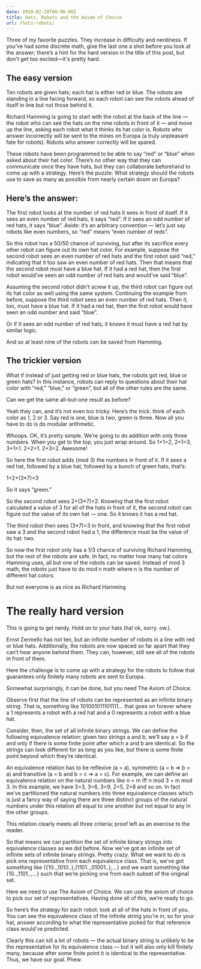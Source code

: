 ```yaml
---
date: 2010-02-20T00:00:00Z
title: Hats, Robots and the Axiom of Choice
url: /hats-robots/
---
```


Three of my favorite puzzles. They increase in difficulty and nerdiness. If you’ve had some discrete math, give the last one a shot before you look at the answer; there’s a hint for the hard version in the title of this post, but don't get too excited—it's pretty hard.

## The easy version

Ten robots are given hats; each hat is either red or blue. The robots are standing in a line facing forward, so each robot can see the robots ahead of itself in line but not those behind it.

Richard Hamming is going to start with the robot at the back of the line — the robot who can see the hats on the nine robots in front of it — and move up the line, asking each robot what it thinks its hat color is. Robots who answer incorrectly will be sent to the mines on Europa (a truly unpleasant fate for robots). Robots who answer correctly will be spared.

These robots have been programmed to be able to say “red” or “blue” when asked about their hat color. There’s no other way that they can communicate once they have hats, but they can collaborate beforehand to come up with a strategy. Here’s the puzzle: What strategy should the robots use to save as many as possible from nearly certain doom on Europa?

## Here’s the answer:

The first robot looks at the number of red hats it sees in front of itself. If it sees an even number of red hats, it says “red”. If it sees an odd number of red hats, it says “blue”. Aside: it’s an arbitrary convention — let’s just say robots like even numbers, so “red” means “even number of reds”.

So this robot has a 50/50 chance of surviving, but after its sacrifice every other robot can figure out its own hat color. For example, suppose the second robot sees an even number of red hats and the first robot said “red,” indicating that it too saw an even number of red hats. Then that means that the second robot must have a blue hat. If it had a red hat, then the first robot would’ve seen an odd number of red hats and would’ve said “blue”.

Assuming the second robot didn’t screw it up, the third robot can figure out its hat color as well using the same system. Continuing the example from before, suppose the third robot sees an even number of red hats. Then it, too, must have a blue hat. If it had a red hat, then the first robot would have seen an odd number and said “blue”.

Or if it sees an odd number of red hats, it knows it must have a red hat by similar logic.

And so at least nine of the robots can be saved from Hamming.

## The trickier version

What if instead of just getting red or blue hats, the robots got red, blue or green hats? In this instance, robots can reply to questions about their hat color with “red,” “blue,” or “green”, but all of the other rules are the same.

Can we get the same all-but-one result as before?

Yeah they can, and it’s not even too tricky. Here’s the trick: think of each color as 1, 2 or 3. Say red is one, blue is two, green is three. Now all you have to do is do modular arithmetic.

Whoops. OK, it’s pretty simple. We’re going to do addition with only three numbers. When you get to the top, you just wrap around. So 1+1=2, 2+1=3, 3+1=1. 2+2=1. 2+3=2. Awesome!

So here the first robot adds (mod 3) the numbers in front of it. If it sees a red hat, followed by a blue hat, followed by a bunch of green hats, that’s:

1+2+(3*7)=3

So it says “green.”

So the second robot sees 2+(3*7)=2. Knowing that the first robot calculated a value of 3 for all of the hats in front of it, the second robot can figure out the value of its own hat — one. So it knows it has a red hat.

The third robot then sees (3*7)=3 in front, and knowing that the first robot saw a 3 and the second robot had a 1, the difference must be the value of its hat: two.

So now the first robot only has a 1/3 chance of surviving Richard Hamming, but the rest of the robots are safe. In fact, no matter how many hat colors Hamming uses, all but one of the robots can be saved. Instead of mod 3 math, the robots just have to do mod n math where n is the number of different hat colors.

But not everyone is as nice as Richard Hamming

# The really hard version

This is going to get nerdy. Hold on to your hats (ha! ok, sorry. ow.).

Ernst Zermello has not ten, but an infinite number of robots in a line with red or blue hats. Additionally, the robots are now spaced so far apart that they can’t hear anyone behind them. They can, however, still see all of the robots in front of them.

Here the challenge is to come up with a strategy for the robots to follow that guarantees only finitely many robots are sent to Europa.

Somewhat surprisingly, it can be done, but you need The Axiom of Choice.

Observe first that the line of robots can be represented as an infinite binary string. That is, something like 101001011101111… that goes on forever where a 1 represents a robot with a red hat and a 0 represents a robot with a blue hat.

Consider, then, the set of all infinite binary strings. We can define the following equivalence relation: given two strings a and b, we’ll say a = b if and only if there is some finite point after which a and b are identical. So the strings can look different for as long as you like, but there is some finite point beyond which they’re identical.

An equivalence relation has to be reflexive (a = a), symmetric (a = b => b = a) and transitive (a = b and b = c => a = c). For example, we can define an equivalence relation on the natural numbers like n = m iff n mod 3 = m mod 3. In this example, we have 3=3, 3=6, 3=9, 2=5, 2=8 and so on. In fact we’ve partitioned the natural numbers into three equivalence classes which is just a fancy way of saying there are three distinct groups of the natural numbers under this relation all equal to one another but not equal to any in the other groups.

This relation clearly meets all three criteria; proof left as an exercise to the reader.

So that means we can partition the set of infinite binary strings into equivalence classes as we did before. Now we’ve got an infinite set of infinite sets of infinite binary strings. Pretty crazy. What we want to do is pick one representative from each equivalence class. That is, we’ve got something like \{\{10..,1010..},{1101..,01001..},…} and we want something like {10..,1101..,…} such that we’re picking one from each subset of the original set.

Here we need to use The Axiom of Choice. We can use the axiom of choice to pick our set of representatives. Having done all of this, we’re ready to go.

So here’s the strategy for each robot: look at all of the hats in front of you. You can see the equivalence class of the infinite string you’re in; so for your hat, answer according to what the representative picked for that reference class would’ve predicted.

Clearly this can kill a lot of robots — the actual binary string is unlikely to be the representative for its equivalence class — but it will also only kill finitely many, because after some finite point it is identical to the representative. Thus, we have our goal. Phew.
